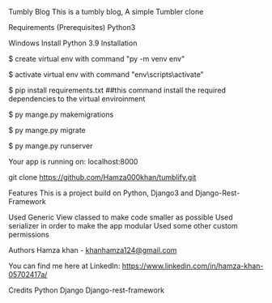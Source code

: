 Tumbly Blog
This is a tumbly blog, A simple Tumbler clone

Requirements (Prerequisites)
Python3

Windows Install
Python 3.9
Installation

$ create virtual env with command "py -m venv env"

$ activate virtual env with command "env\scripts\activate"

$ pip install requirements.txt ##this command install the required dependencies to the virtual enviroinment

$ py mange.py makemigrations

$ py mange.py migrate

$ py mange.py runserver

Your app is running on: localhost:8000

git clone https://github.com/Hamza000khan/tumblify.git

Features
This is a project build on Python, Django3 and Django-Rest-Framework

Used Generic View classed to make code smaller as possible
Used serializer in order to make the app modular
Used some other custom permissions

Authors
Hamza khan - khanhamza124@gmail.com

You can find me here at LinkedIn: https://www.linkedin.com/in/hamza-khan-05702417a/

Credits
Python
Django
Django-rest-framework
